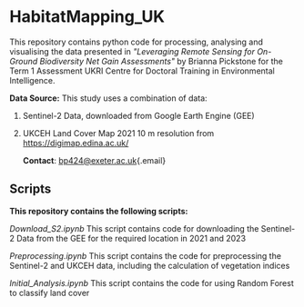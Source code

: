 # HabitatMapping_UK

This repository contains python code for processing, analysing and visualising the data presented in *"Leveraging Remote Sensing for On-Ground Biodiversity Net Gain Assessments"* by Brianna Pickstone for the Term 1 Assessment UKRI Centre for Doctoral Training in Environmental Intelligence.

**Data Source:** This study uses a combination of data:

1.  Sentinel-2 Data, downloaded from Google Earth Engine (GEE)

2.  UKCEH Land Cover Map 2021 10 m resolution from <https://digimap.edina.ac.uk/>

    **Contact**: [bp424\@exeter.ac.uk](mailto:bp424@exeter.ac.uk){.email}

## **Scripts**

**This repository contains the following scripts:**

*Download_S2.ipynb* This script contains code for downloading the Sentinel-2 Data from the GEE for the required location in 2021 and 2023

*Preprocessing.ipynb* This script contains the code for preprocessing the Sentinel-2 and UKCEH data, including the calculation of vegetation indices

*Initial_Analysis.ipynb* This script contains the code for using Random Forest to classify land cover
